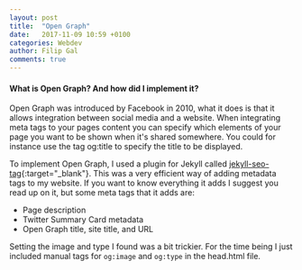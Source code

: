 ```yaml
---
layout: post
title:  "Open Graph"
date:   2017-11-09 10:59 +0100
categories: Webdev
author: Filip Gal
comments: true
---
```


#### What is Open Graph? And how did I implement it? <!--more-->

Open Graph was introduced by Facebook in 2010, what it does is that it allows integration between social media and a website. When integrating meta tags to your pages content you can specify which elements of your page you want to be shown when it's shared somewhere. You could for instance use the tag og:title to specify the title to be displayed.

To implement Open Graph, I used a plugin for Jekyll called [jekyll-seo-tag](https://github.com/jekyll/jekyll-seo-tag){:target="_blank"}.
This was a very efficient way of adding metadata tags to my website. If you want to know everything it adds I suggest you read up on it, but some meta tags that it adds are:

* Page description
* Twitter Summary Card metadata
* Open Graph title, site title, and URL

Setting the image and type I found was a bit trickier. For the time being I just included manual tags for `og:image` and `og:type` in the head.html file.